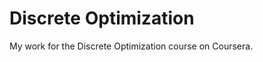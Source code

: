 Discrete Optimization
=====================

My work for the Discrete Optimization course on Coursera.
